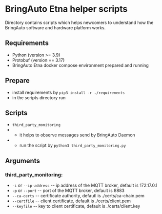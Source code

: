 
# BringAuto Etna helper scripts

Directory contains scripts which helps newcomers
to understand how the BringAuto software and hardware platform works.

## Requirements

- Python (version >= 3.9)
- Protobuf (version == 3.17)
- BringAuto Etna docker compose environment prepared and running


## Prepare

- install requirements by `pip3 install -r ./requirements`
- in the scripts directory run


## Scripts

- `third_party_monitoring`
- - it helps to observe messages send by BringAuto Daemon
- - run the script by `python3 third_party_monitoring.py`

## Arguments

### third_party_monitoring:

- `-i` or `--ip-address` -- ip address of the MQTT broker, default is 172.17.0.1
- `-p` or `--port` -- port of the MQTT broker, default is 8883
- `--ca-certs` -- certificate authority, defautl is ./certs/ca-chain.pem
- `--certfile` -- client certificate, default is ./certs/client.pem
- `--keyfile` -- key to client certificate, default is ./certs/client.key
